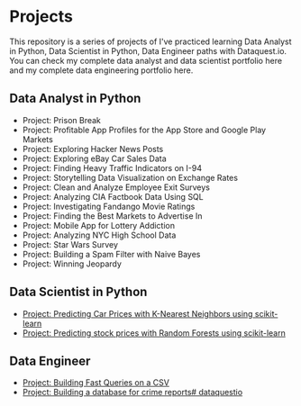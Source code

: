 # Projects

This repository is a series of projects of I've practiced learning Data Analyst in Python, Data Scientist in Python, Data Engineer paths with Dataquest.io. You can check my complete data analyst and data scientist portfolio here and my complete data engineering portfolio here.

## Data Analyst in Python

* Project: Prison Break
* Project: Profitable App Profiles for the App Store and Google Play Markets
* Project: Exploring Hacker News Posts
* Project: Exploring eBay Car Sales Data
* Project: Finding Heavy Traffic Indicators on I-94
* Project: Storytelling Data Visualization on Exchange Rates
* Project: Clean and Analyze Employee Exit Surveys
* Project: Analyzing CIA Factbook Data Using SQL
* Project: Investigating Fandango Movie Ratings
* Project: Finding the Best Markets to Advertise In
* Project: Mobile App for Lottery Addiction
* Project: Analyzing NYC High School Data
* Project: Star Wars Survey
* Project: Building a Spam Filter with Naive Bayes
* Project: Winning Jeopardy

## Data Scientist in Python

* [Project: Predicting Car Prices with K-Nearest Neighbors using scikit-learn](https://github.com/creativesarjun/dataquestio/blob/main/data-scientist-project-1-predicting-car-prices.ipynb)
* [Project: Predicting stock prices with Random Forests using scikit-learn](https://github.com/creativesarjun/dataquestio/blob/main/data-scientist-project-2-predicting-stock-prices.ipynb)

## Data Engineer

* [Project: Building Fast Queries on a CSV](https://github.com/creativesarjun/dataquestio/blob/main/data-engineer-project-1-building-fast-queries-on-a-csv.ipynb)
* [Project: Building a database for crime reports# dataquestio](https://github.com/creativesarjun/dataquestio/blob/main/data-engineer-project-2-building-a-database-for-crime-reports.ipynb)
 
